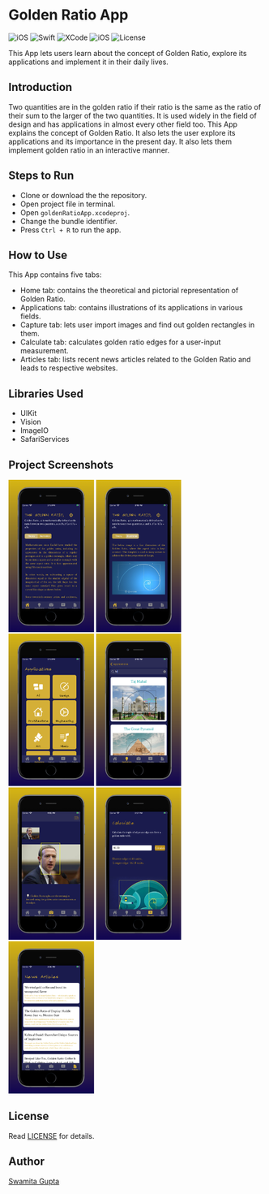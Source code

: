# Golden Ratio App

<p>
<img alt="iOS" src="https://img.shields.io/badge/platform-iOS-blue">
<img alt="Swift" src="https://img.shields.io/badge/Swift-5.2-brightgreen">
<img alt="XCode" src="https://img.shields.io/badge/XCode-11.5-blueviolet">
<img alt="iOS" src="https://img.shields.io/badge/iOS-13.5-orange">
 <img alt="License" src="https://img.shields.io/badge/license-MIT-green">
</p>

This App lets users learn about the concept of Golden Ratio, explore its applications and implement it in their daily lives.

## Introduction

Two quantities are in the golden ratio if their ratio is the same as the ratio of their sum to the larger of the two quantities. It is used widely in the field of design and has applications in almost every other field too. This App explains the concept of Golden Ratio. It also lets the user explore its applications and its importance in the present day. It also lets them implement golden ratio in an interactive manner.

## Steps to Run
* Clone or download the the repository. 
* Open project file in terminal.
* Open `goldenRatioApp.xcodeproj`.
* Change the bundle identifier.
* Press `Ctrl + R` to run the app.
 
## How to Use

This App contains five tabs:
* Home tab: contains the theoretical and pictorial representation of Golden Ratio.
* Applications tab: contains illustrations of its applications in various fields.
* Capture tab: lets user import images and find out golden rectangles in them.
* Calculate tab: calculates golden ratio edges for a user-input measurement.
* Articles tab: lists recent news articles related to the Golden Ratio and leads to respective websites.

## Libraries Used
* UIKit
* Vision
* ImageIO
* SafariServices

## Project Screenshots
<p>
 <img src="screenshots/s1.png" alt="Home Screen" height="300"/>
 <img src="screenshots/s2.png" alt="Home Screen" height="300"/>
 <img src="screenshots/s3.png" alt="Home Screen" height="300"/>
 <img src="screenshots/s4.png" alt="Home Screen" height="300"/>
 <img src="screenshots/s5.png" alt="Home Screen" height="300"/>
 <img src="screenshots/s6.png" alt="Home Screen" height="300"/>
 <img src="screenshots/s7.png" alt="Home Screen" height="300"/>
 </p>

## License
Read [LICENSE](../master/LICENSE) for details.

## Author
[Swamita Gupta](https://github.com/swamitagupta)
